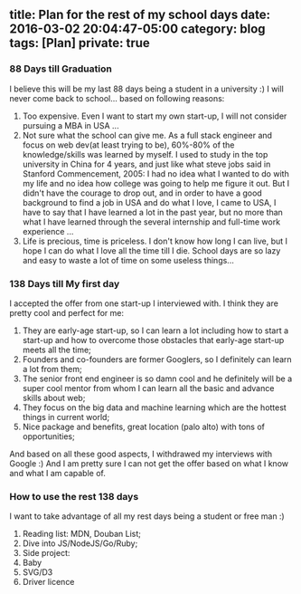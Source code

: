title: Plan for the rest of my school days
date: 2016-03-02 20:04:47-05:00
category: blog
tags: [Plan]
private: true
---

### 88 Days till Graduation

I believe this will be my last 88 days being a student in a university :) I will never come back to school... based on following reasons:

1. Too expensive. Even I want to start my own start-up, I will not consider pursuing a MBA in USA ...
2. Not sure what the school can give me. As a full stack engineer and focus on web dev(at least trying to be), 60%-80% of the knowledge/skills was learned by myself. I used to study in the top university in China for 4 years, and just like what steve jobs said in Stanford Commencement, 2005: I had no idea what I wanted to do with my life and no idea how college was going to help me figure it out. But I didn't have the courage to drop out, and in order to have a good background to find a job in USA and do what I love, I came to USA, I have to say that I have learned a lot in the past year, but no more than what I have learned through the several internship and full-time work experience ...
3. Life is precious, time is priceless. I don't know how long I can live, but I hope I can do what I love all the time till I die. School days are so lazy and easy to waste a lot of time on some useless things...


### 138 Days till My first day

I accepted the offer from one start-up I interviewed with. I think they are pretty cool and perfect for me:

1. They are early-age start-up, so I can learn a lot including how to start a start-up and how to overcome those obstacles that early-age start-up meets all the time;
2. Founders and co-founders are former Googlers, so I definitely can learn a lot from them;
3. The senior front end engineer is so damn cool and he definitely will be a super cool mentor from whom I can learn all the basic and advance skills about web;
4. They focus on the big data and machine learning which are the hottest things in current world;
5. Nice package and benefits, great location (palo alto) with tons of opportunities;

And based on all these good aspects,  I withdrawed my interviews with Google :) And I am pretty sure I can not get the offer based on what I know and what I am capable of.

### How to use the rest 138 days

I want to take advantage of all my rest days being a student or free man :)

1. Reading list: MDN, Douban List;
2. Dive into JS/NodeJS/Go/Ruby;
3. Side project:
  1. Baby
  2. SVG/D3
4. Driver licence
